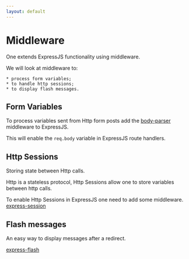 ```yaml
---
layout: default
---
```


# Middleware

One extends ExpressJS functionality using middleware.

We will look at middleware to:

    * process form variables;
    * to handle http sessions;
    * to display flash messages.

## Form Variables

To process variables sent from Http form posts add the [body-parser](https://www.npmjs.com/package/body-parser) middleware to ExpressJS.

This will enable the `req.body` variable in ExpressJS route handlers.

## Http Sessions

Storing state between Http calls.

Http is a stateless protocol, Http Sessions allow one to store variables between http calls.

To enable Http Sessions in ExpressJS one need to add some middleware. [express-session](https://www.npmjs.com/package/express-session)

## Flash messages

An easy way to display messages after a redirect.

[express-flash](https://www.npmjs.com/package/express-flash)
